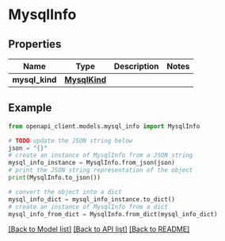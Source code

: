 # MysqlInfo


## Properties

Name | Type | Description | Notes
------------ | ------------- | ------------- | -------------
**mysql_kind** | [**MysqlKind**](MysqlKind.md) |  | 

## Example

```python
from openapi_client.models.mysql_info import MysqlInfo

# TODO update the JSON string below
json = "{}"
# create an instance of MysqlInfo from a JSON string
mysql_info_instance = MysqlInfo.from_json(json)
# print the JSON string representation of the object
print(MysqlInfo.to_json())

# convert the object into a dict
mysql_info_dict = mysql_info_instance.to_dict()
# create an instance of MysqlInfo from a dict
mysql_info_from_dict = MysqlInfo.from_dict(mysql_info_dict)
```
[[Back to Model list]](../README.md#documentation-for-models) [[Back to API list]](../README.md#documentation-for-api-endpoints) [[Back to README]](../README.md)


